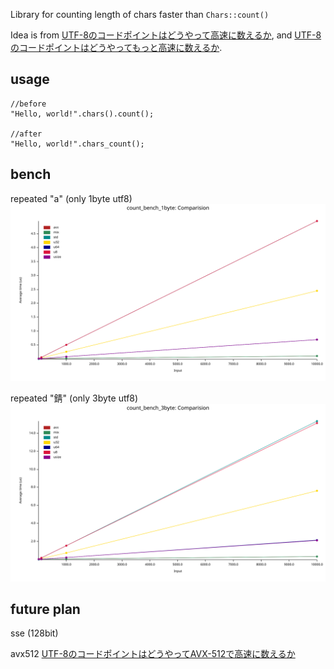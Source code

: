 Library for counting length of chars faster than `Chars::count()`

Idea is from [UTF-8のコードポイントはどうやって高速に数えるか](https://qiita.com/saka1_p/items/ff49d981cfd56f3588cc), and [UTF-8のコードポイントはどうやってもっと高速に数えるか](https://qiita.com/umezawatakeshi/items/ed23935788756c800b86).

## usage
```
//before
"Hello, world!".chars().count();

//after
"Hello, world!".chars_count();
```

## bench
repeated "a" (only 1byte utf8)
![bench 1byte](peformance/lines_1.svg)

repeated "錆" (only 3byte utf8)
![bench 3byte](peformance/lines_3.svg)

## future plan
sse (128bit)

avx512
[UTF-8のコードポイントはどうやってAVX-512で高速に数えるか](https://qiita.com/umezawatakeshi/items/fca066b2fd3dcf9cbec9)
